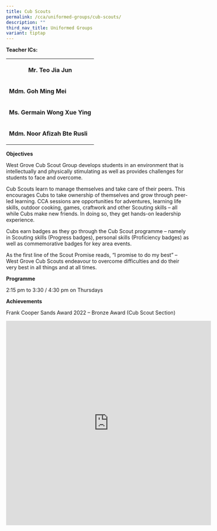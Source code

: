 ```yaml
---
title: Cub Scouts
permalink: /cca/uniformed-groups/cub-scouts/
description: ""
third_nav_title: Uniformed Groups
variant: tiptap
---
```

<p><strong>Teacher ICs:</strong>
</p>
<table style="minWidth: 25px">
<colgroup>
<col>
</colgroup>
<tbody>
<tr>
<th rowspan="1" colspan="1">
<p>Mr. Teo Jia Jun</p>
</th>
</tr>
<tr>
<td rowspan="1" colspan="1">
<p><strong>Mdm. Goh Ming Mei</strong>
</p>
</td>
</tr>
<tr>
<td rowspan="1" colspan="1">
<p><strong>Ms. Germain Wong Xue Ying</strong>
</p>
</td>
</tr>
<tr>
<td rowspan="1" colspan="1">
<p><strong>Mdm. Noor Afizah Bte Rusli</strong>
</p>
</td>
</tr>
</tbody>
</table>
<p></p>
<p><strong>Objectives</strong>
</p>
<p>West Grove Cub Scout Group develops students in an environment that is
intellectually and physically stimulating as well as provides challenges
for students to face and overcome.</p>
<p>Cub Scouts learn to manage themselves and take care of their peers. This
encourages Cubs to take ownership of themselves and grow through peer-led
learning. CCA sessions are opportunities for adventures, learning life
skills, outdoor cooking, games, craftwork and other Scouting skills – all
while Cubs make new friends. In doing so, they get hands-on leadership
experience.</p>
<p>Cubs earn badges as they go through the Cub Scout programme – namely in
Scouting skills (Progress badges), personal skills (Proficiency badges)
as well as commemorative badges for key area events.</p>
<p>As the first line of the Scout Promise reads, “I promise to do my best”
– West Grove Cub Scouts endeavour to overcome difficulties and do their
very best in all things and at all times.</p>
<p></p>
<p><strong>Programme</strong>
</p>
<p>2:15 pm to 3:30 / 4:30 pm on Thursdays</p>
<p></p>
<p><strong>Achievements</strong>
</p>
<p>Frank Cooper Sands Award 2022 – Bronze Award (Cub Scout Section)</p>
<p></p>
<div class="iframe-wrapper">
<iframe height="560" width="560" allowfullscreen="true" frameborder="0" src="https://docs.google.com/presentation/d/e/2PACX-1vSyCLBlDYFIG_eTnIoRru5wCDMADpa-ofh7hCZwiXBYP-Ne4AL-F922GPxLBofy5z2uQ40ldFIgV9RV/embed?start=true&amp;loop=true&amp;delayms=3000"></iframe>
</div>
<p></p>